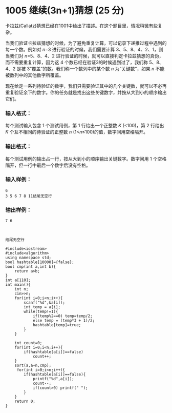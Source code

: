 # 1005 继续(3n+1)猜想 (25 分)

卡拉兹(Callatz)猜想已经在1001中给出了描述。在这个题目里，情况稍微有些复杂。

当我们验证卡拉兹猜想的时候，为了避免重复计算，可以记录下递推过程中遇到的每一个数。例如对 *n*=3 进行验证的时候，我们需要计算 3、5、8、4、2、1，则当我们对 *n*=5、8、4、2 进行验证的时候，就可以直接判定卡拉兹猜想的真伪，而不需要重复计算，因为这 4 个数已经在验证3的时候遇到过了，我们称 5、8、4、2 是被 3“覆盖”的数。我们称一个数列中的某个数 *n* 为“关键数”，如果 *n* 不能被数列中的其他数字所覆盖。

现在给定一系列待验证的数字，我们只需要验证其中的几个关键数，就可以不必再重复验证余下的数字。你的任务就是找出这些关键数字，并按从大到小的顺序输出它们。

### 输入格式：

每个测试输入包含 1 个测试用例，第 1 行给出一个正整数 *K* (<100)，第 2 行给出 *K* 个互不相同的待验证的正整数 *n* (1<*n*≤100)的值，数字间用空格隔开。

### 输出格式：

每个测试用例的输出占一行，按从大到小的顺序输出关键数字。数字间用 1 个空格隔开，但一行中最后一个数字后没有空格。

### 输入样例：

```in
6
3 5 6 7 8 11结尾无空行
```

### 输出样例：

```out
7 6



结尾无空行
```

```
#include<iostream>
#include<algorithm>
using namespace std;
bool hashtable[10000]={false};
bool cmp(int a,int b){
    return a>b;
}
int a[110];
int main(){
    int n;
    cin>>n;
    for(int i=0;i<n;i++){
        scanf("%d",&a[i]);
        int temp = a[i];
        while(temp!=1){
            if(temp%2==0) temp=temp/2;
            else temp = (temp*3 + 1)/2;
            hashtable[temp]=true;
        }
    }
    
    int count=0;
    for(int i=0;i<n;i++){
        if(hashtable[a[i]]==false)
            count++;
    }
    sort(a,a+n,cmp);
     for(int i=0;i<n;i++){
        if(hashtable[a[i]]==false){
            printf("%d",a[i]);
            count--;
            if(count>0) printf(" ");
        }
    }
    return 0;
}
```

